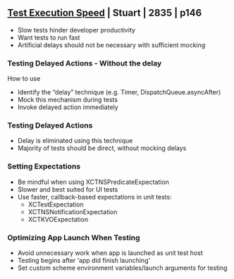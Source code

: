
## [Test Execution Speed](4-test-execution-speed.md) | Stuart | 2835 | p146

- Slow tests hinder developer productivity
- Want tests to run fast
- Artificial delays should not be necessary with sufficient mocking


### Testing Delayed Actions - Without the delay

How to use

- Identify the “delay” technique (e.g. Timer, DispatchQueue.asyncAfter)
- Mock this mechanism during tests
- Invoke delayed action immediately


### Testing Delayed Actions

- Delay is eliminated using this technique
- Majority of tests should be direct, without mocking delays


### Setting Expectations

- Be mindful when using XCTNSPredicateExpectation
- Slower and best suited for UI tests
- Use faster, callback-based expectations in unit tests:
  - XCTestExpectation
  - XCTNSNotificationExpectation
  - XCTKVOExpectation


### Optimizing App Launch When Testing

- Avoid unnecessary work when app is launched as unit test host
- Testing begins after ‘app did finish launching’
- Set custom scheme environment variables/launch arguments for testing


